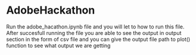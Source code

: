 # AdobeHackathon
Run the adobe_hacathon.ipynb file and you will let to how to run this file.
After succesfull running the file you are able to see the output in output section in the form of csv file and you can give the output file path to plot() function to see what output we are getting
